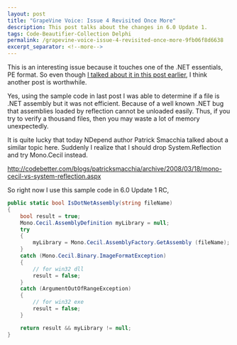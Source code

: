 ```yaml
---
layout: post
title: "GrapeVine Voice: Issue 4 Revisited Once More"
description: This post talks about the changes in 6.0 Update 1.
tags: Code-Beautifier-Collection Delphi
permalink: /grapevine-voice-issue-4-revisited-once-more-9fb06f8d6638
excerpt_separator: <!--more-->
---
```

This is an interesting issue because it touches one of the .NET essentials, PE format. So even though [I talked about it in this post earlier](/grapevine-voice-issue-4-revisited-17f7247ca063), I think another post is worthwhile.
<!--more-->

Yes, using the sample code in last post I was able to determine if a file is .NET assembly but it was not efficient. Because of a well known .NET bug that assemblies loaded by reflection cannot be unloaded easily. Thus, if you try to verify a thousand files, then you may waste a lot of memory unexpectedly.

It is quite lucky that today NDepend author Patrick Smacchia talked about a similar topic here. Suddenly I realize that I should drop System.Reflection and try Mono.Cecil instead.

http://codebetter.com/blogs/patricksmacchia/archive/2008/03/18/mono-cecil-vs-system-reflection.aspx

So right now I use this sample code in 6.0 Update 1 RC,

``` csharp
public static bool IsDotNetAssembly(string fileName)
{
    bool result = true;
    Mono.Cecil.AssemblyDefinition myLibrary = null;
    try 
    {
        myLibrary = Mono.Cecil.AssemblyFactory.GetAssembly (fileName);
    }
    catch (Mono.Cecil.Binary.ImageFormatException) 
    {
        // for win32 dll
        result = false;
    } 
    catch (ArgumentOutOfRangeException)
    {
        // for win32 exe
        result = false;
    }

    return result && myLibrary != null;
}
```
